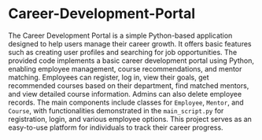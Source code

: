 # Career-Development-Portal

The Career Development Portal is a simple Python-based application designed to help users manage their career growth.
It offers basic features such as creating user profiles and searching for job opportunities. 
The provided code implements a basic career development portal using Python, enabling employee management, course recommendations, and mentor matching.
Employees can register, log in, view their goals, get recommended courses based on their department, find matched mentors, and view detailed course information.
Admins can also delete employee records. The main components include classes for `Employee`, `Mentor`, and `Course`, with functionalities demonstrated in the `main_script.py` for registration, login, and various employee options.
This project serves as an easy-to-use platform for individuals to track their career progress.
